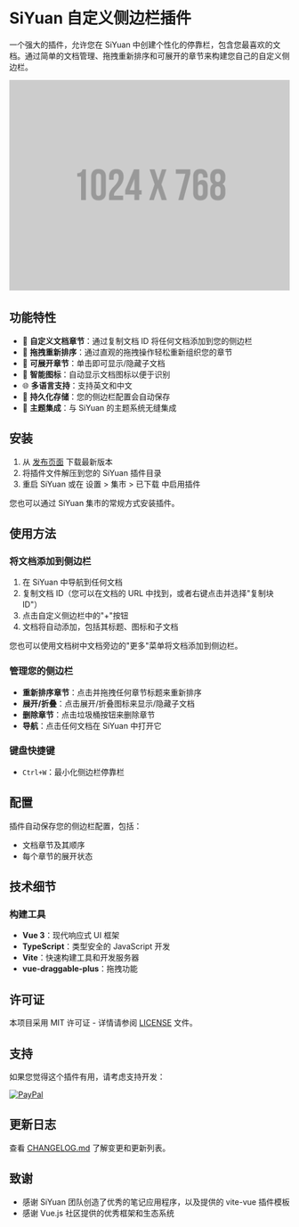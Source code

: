 # SiYuan 自定义侧边栏插件

一个强大的插件，允许您在 SiYuan 中创建个性化的停靠栏，包含您最喜欢的文档。通过简单的文档管理、拖拽重新排序和可展开的章节来构建您自己的自定义侧边栏。

![自定义侧边栏插件](preview.png)

## 功能特性

- 📁 **自定义文档章节**：通过复制文档 ID 将任何文档添加到您的侧边栏
- 🔄 **拖拽重新排序**：通过直观的拖拽操作轻松重新组织您的章节
- 📂 **可展开章节**：单击即可显示/隐藏子文档
- 🎯 **智能图标**：自动显示文档图标以便于识别
- 🌐 **多语言支持**：支持英文和中文
- 💾 **持久化存储**：您的侧边栏配置会自动保存
- 🎨 **主题集成**：与 SiYuan 的主题系统无缝集成

## 安装

1. 从 [发布页面](https://github.com/DD3Boh/custom-sidebar-siyuan/releases) 下载最新版本
2. 将插件文件解压到您的 SiYuan 插件目录
3. 重启 SiYuan 或在 设置 > 集市 > 已下载 中启用插件

您也可以通过 SiYuan 集市的常规方式安装插件。

## 使用方法

### 将文档添加到侧边栏

1. 在 SiYuan 中导航到任何文档
2. 复制文档 ID（您可以在文档的 URL 中找到，或者右键点击并选择"复制块 ID"）
3. 点击自定义侧边栏中的"+"按钮
4. 文档将自动添加，包括其标题、图标和子文档

您也可以使用文档树中文档旁边的"更多"菜单将文档添加到侧边栏。

### 管理您的侧边栏

- **重新排序章节**：点击并拖拽任何章节标题来重新排序
- **展开/折叠**：点击展开/折叠图标来显示/隐藏子文档
- **删除章节**：点击垃圾桶按钮来删除章节
- **导航**：点击任何文档在 SiYuan 中打开它

### 键盘快捷键

- `Ctrl+W`：最小化侧边栏停靠栏

## 配置

插件自动保存您的侧边栏配置，包括：
- 文档章节及其顺序
- 每个章节的展开状态

## 技术细节

### 构建工具

- **Vue 3**：现代响应式 UI 框架
- **TypeScript**：类型安全的 JavaScript 开发
- **Vite**：快速构建工具和开发服务器
- **vue-draggable-plus**：拖拽功能

## 许可证

本项目采用 MIT 许可证 - 详情请参阅 [LICENSE](LICENSE) 文件。

## 支持

如果您觉得这个插件有用，请考虑支持开发：

[![PayPal](https://img.shields.io/badge/PayPal-00457C?style=for-the-badge&logo=paypal&logoColor=white)](https://paypal.me/DD3Boh)

## 更新日志

查看 [CHANGELOG.md](CHANGELOG.md) 了解变更和更新列表。

## 致谢

- 感谢 SiYuan 团队创造了优秀的笔记应用程序，以及提供的 vite-vue 插件模板
- 感谢 Vue.js 社区提供的优秀框架和生态系统